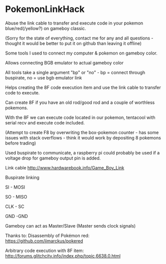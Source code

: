 # PokemonLinkHack
Abuse the link cable to transfer and execute code in your pokemon blue/red(/yellow?) on gameboy classic.

(Sorry for the state of everything, contact me for any and all questions - thought it would be better to put it on github than leaving it offline)

Some tools I used to connect my computer & pokemon on gameboy color.

Allows connecting BGB emulator to actual gameboy color

All tools take a single argument "bp" or "no" - bp = connect through buspirate, no = use bgb emulator link

Helps creating the 8F code execution item and use the link cable to transfer code to execute.

Can create 8F if you have an old rod/good rod and a couple of worthless pokemons.

With the 8F we can execute code located in our pokemon, tentacool with serial recv and execute code included.

(Attempt to create F8 by overwriting the box-pokemon counter - has some issues with stack overflows - 
think it would work by depositing 8 pokemons before trading)

Used buspirate to communicate, a raspberry pi could probably be used if 
a voltage drop for gameboy output pin is added.

Link cable http://www.hardwarebook.info/Game_Boy_Link

Buspirate linking

SI - MOSI

SO - MISO

CLK - SC

GND -GND

Gameboy can act as Master/Slave (Master sends clock signals)




Thanks to:
Disassembly of Pokémon red: https://github.com/iimarckus/pokered

Arbitrary code execution with 8F item: http://forums.glitchcity.info/index.php/topic,6638.0.html
